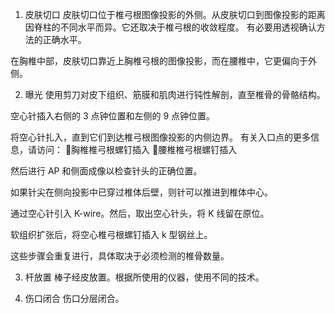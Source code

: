 1. 皮肤切口
皮肤切口位于椎弓根图像投影的外侧。从皮肤切口到图像投影的距离因脊柱的不同水平而异。它还取决于椎弓根的收敛程度。
有必要用透视确认方法的正确水平。

在胸椎中部，皮肤切口靠近上胸椎弓根的图像投影，而在腰椎中，它更偏向于外侧。

2. 曝光
使用剪刀对皮下组织、筋膜和肌肉进行钝性解剖，直至椎骨的骨骼结构。

空心针插入右侧的 3 点钟位置和左侧的 9 点钟位置。

将空心针扎入，直到它们到达椎弓根图像投影的内侧边界。
有关入口点的更多信息，请访问：
胸椎椎弓根螺钉插入
腰椎椎弓根螺钉插入

然后进行 AP 和侧面成像以检查针头的正确位置。

如果针尖在侧向投影中已穿过椎体后壁，则针可以推进到椎体中心。

通过空心针引入 K-wire。然后，取出空心针头，将 K 线留在原位。

软组织扩张后，将空心椎弓根螺钉插入 k 型钢丝上。

这些步骤会重复进行，具体取决于必须检测的椎骨数量。

3. 杆放置
棒子经皮放置。根据所使用的仪器，使用不同的技术。

4. 伤口闭合
伤口分层闭合。

